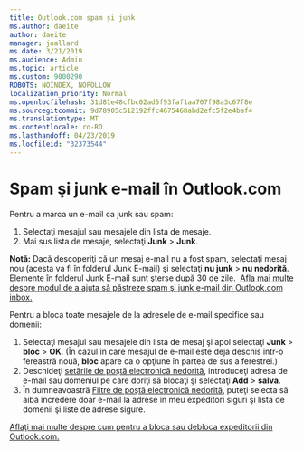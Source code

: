 ```yaml
---
title: Outlook.com spam şi junk
ms.author: daeite
author: daeite
manager: joallard
ms.date: 3/21/2019
ms.audience: Admin
ms.topic: article
ms.custom: 9000290
ROBOTS: NOINDEX, NOFOLLOW
localization_priority: Normal
ms.openlocfilehash: 31d81e48cfbc02ad5f93faf1aa707f98a3c67f8e
ms.sourcegitcommit: 9d78905c512192ffc4675468abd2efc5f2e4baf4
ms.translationtype: MT
ms.contentlocale: ro-RO
ms.lasthandoff: 04/23/2019
ms.locfileid: "32373544"
---
```

# <a name="spam-and-junk-email-in-outlookcom"></a>Spam şi junk e-mail în Outlook.com

Pentru a marca un e-mail ca junk sau spam:

1. Selectaţi mesajul sau mesajele din lista de mesaje.
1. Mai sus lista de mesaje, selectaţi **Junk** > **Junk**.

**Notă:** Dacă descoperiţi că un mesaj e-mail nu a fost spam, selectați mesaj nou (acesta va fi în folderul Junk E-mail) şi selectaţi **nu junk** > **nu nedorită**. Elemente în folderul Junk E-mail sunt şterse după 30 de zile.  [Afla mai multe despre modul de a ajuta să păstreze spam şi junk e-mail din Outlook.com inbox.](https://support.office.com/article/a3ece97b-82f8-4a5e-9ac3-e92fa6427ae4)

Pentru a bloca toate mesajele de la adresele de e-mail specifice sau domenii:

1. Selectaţi mesajul sau mesajele din lista de mesaj şi apoi selectaţi **Junk** > **bloc** > **OK**. (În cazul în care mesajul de e-mail este deja deschis într-o fereastră nouă, **bloc** apare ca o opţiune în partea de sus a ferestrei.)
1. Deschideţi [setările de poştă electronică nedorită](https://outlook.live.com/mail/options/mail/junkEmail/blockedSendersAndDomainsV2), introduceţi adresa de e-mail sau domeniul pe care doriţi să blocaţi şi selectaţi **Add** > **salva**.
1. În dumneavoastră [Filtre de poştă electronică nedorită](https://outlook.live.com/mail/options/mail/junkEmail/filtersOption), puteţi selecta să aibă încredere doar e-mail la adrese în meu expeditori siguri şi lista de domenii şi liste de adrese sigure.

[Aflaţi mai multe despre cum pentru a bloca sau debloca expeditorii din Outlook.com.](https://support.office.com/article/afba1c94-77bb-4f50-8b85-057cf52f4d5e)